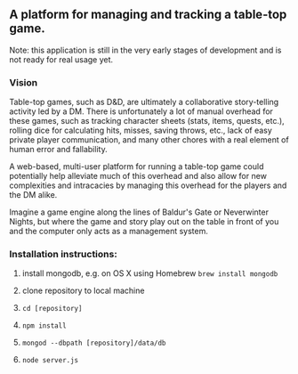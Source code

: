 ## A platform for managing and tracking a table-top game.

Note: this application is still in the very early stages of development and is not ready for real usage yet.

### Vision

Table-top games, such as D&D, are ultimately a collaborative story-telling activity led by a DM. There is unfortunately a lot of manual overhead for these games, such as tracking character sheets (stats, items, quests, etc.), rolling dice for calculating hits, misses, saving throws, etc., lack of easy private player communication, and many other chores with a real element of human error and fallability.

A web-based, multi-user platform for running a table-top game could potentially help alleviate much of this overhead and also allow for new complexities and intracacies by managing this overhead for the players and the DM alike.

Imagine a game engine along the lines of Baldur's Gate or Neverwinter Nights, but where the game and story play out on the table in front of you and the computer only acts as a management system.

### Installation instructions:

1. install mongodb, e.g. on OS X using Homebrew `brew install mongodb`

2. clone repository to local machine

3. `cd [repository]`

4. `npm install`

5. `mongod --dbpath [repository]/data/db`

6. `node server.js`
